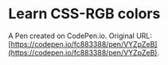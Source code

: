 # Learn CSS-RGB colors

A Pen created on CodePen.io. Original URL: [https://codepen.io/fc883388/pen/VYZpZeB](https://codepen.io/fc883388/pen/VYZpZeB).

